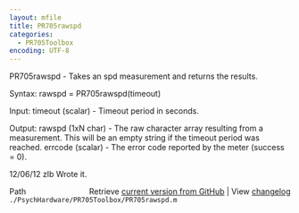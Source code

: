 ```yaml
---
layout: mfile
title: PR705rawspd
categories:
  - PR705Toolbox
encoding: UTF-8
---
```


PR705rawspd - Takes an spd measurement and returns the results.

Syntax:
rawspd = PR705rawspd\(timeout\)

Input:
timeout \(scalar\) - Timeout period in seconds.

Output:
rawspd \(1xN char\) - The raw character array resulting from a measurement.
This will be an empty string if the timeout period was reached.
errcode \(scalar\) - The error code reported by the meter \(success = 0\).

12/06/12   zlb   Wrote it.


<div class="code_header" style="text-align:right;">
  <span style="float:left;">Path&nbsp;&nbsp;</span> <span class="counter">Retrieve <a href=
  "https://raw.github.com/Psychtoolbox-3/Psychtoolbox-3/beta/./PsychHardware/PR705Toolbox/PR705rawspd.m">current version from GitHub</a> | View <a href=
  "https://github.com/Psychtoolbox-3/Psychtoolbox-3/commits/beta/./PsychHardware/PR705Toolbox/PR705rawspd.m">changelog</a></span>
</div>
<div class="code">
  <code>./PsychHardware/PR705Toolbox/PR705rawspd.m</code>
</div>
